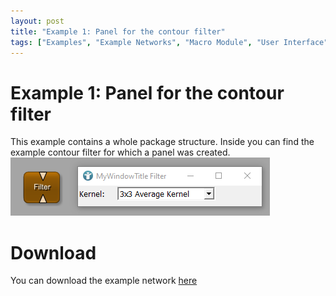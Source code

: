 ```yaml
---
layout: post
title: "Example 1: Panel for the contour filter"
tags: ["Examples", "Example Networks", "Macro Module", "User Interface", "Panel"]
---
```


# Example 1: Panel for the contour filter
This example contains a whole package structure. Inside you can find the example contour filter for which a panel was created.
![Screenshot](/examples/basic_mechanisms/macro_modules_and_module_interaction/example1/image.png)

# Download
You can download the example network [here](/examples/basic_mechanisms/macro_modules_and_module_interaction/example1/MyPackageGroup.zip)
